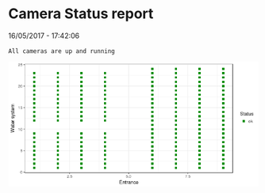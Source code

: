 Camera Status report
================
16/05/2017 - 17:42:06

    All cameras are up and running

![](camreport_files/figure-markdown_github/unnamed-chunk-2-1.png)
